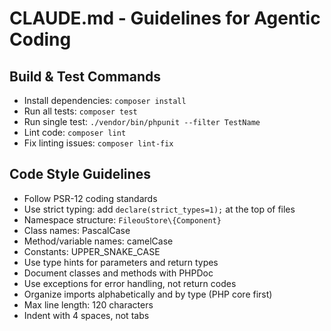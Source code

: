 # CLAUDE.md - Guidelines for Agentic Coding

## Build & Test Commands
- Install dependencies: `composer install`
- Run all tests: `composer test`
- Run single test: `./vendor/bin/phpunit --filter TestName`
- Lint code: `composer lint`
- Fix linting issues: `composer lint-fix`

## Code Style Guidelines
- Follow PSR-12 coding standards
- Use strict typing: add `declare(strict_types=1);` at the top of files
- Namespace structure: `FileouStore\{Component}`
- Class names: PascalCase
- Method/variable names: camelCase
- Constants: UPPER_SNAKE_CASE
- Use type hints for parameters and return types
- Document classes and methods with PHPDoc
- Use exceptions for error handling, not return codes
- Organize imports alphabetically and by type (PHP core first)
- Max line length: 120 characters
- Indent with 4 spaces, not tabs